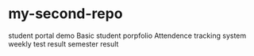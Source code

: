 # my-second-repo
student portal demo
Basic student porpfolio
Attendence tracking system
weekly test result
semester result
